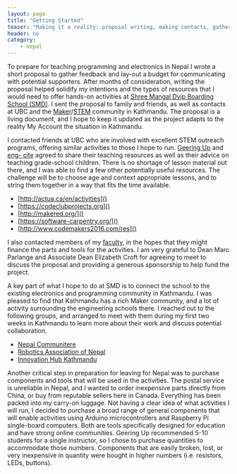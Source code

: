 ```yaml
---
layout: page
title: "Getting Started"
teaser: "Making it a reality: proposal writing, making contacts, gathering resources."
header: no
category:
    - nepal
---
```


To prepare for teaching programming and electronics in Nepal I wrote a short proposal to gather feedback and lay-out a budget for communicating with potential supporters. After months of consideration, writing the proposal helped solidify my intentions and the types of resources that I would need to offer hands-on activities at [Shree Mangal Dvip Boarding School (SMD)](https://www.himalayanchildren.org/). I sent the proposal to family and friends, as well as contacts at UBC and the [Maker](https://en.wikipedia.org/wiki/Maker_culture)/[STEM](https://en.wikipedia.org/wiki/Science,_technology,_engineering,_and_mathematics) community in Kathmandu. The proposal is a living document, and I hope to keep it updated as the project adapts to the reality My Account the situation in Kathmandu.

I contacted friends at UBC who are involved with excellent STEM outreach programs, offering similar activities to those I hope to run. [Geering Up](http://www.geeringup.apsc.ubc.ca/about/) and [eng- cite](http://engcite.engineering.ubc.ca/) agreed to share their teaching resources as well as their advice on teaching grade-school children. There is no shortage of lesson material out there, and I was able to find a few other potentially useful resources. The challenge will be to choose age and context appropriate lessons, and to string them together in a way that fits the time available.

*	[http://actua.ca/en/activities]()
*	[https://codeclubprojects.org]()
*	[http://makered.org/]()
*	[https://software-carpentry.org/]()
*	[http://www.codemakers2016.com/res]()

I also contacted members of my [faculty](https://apsc.ubc.ca/), in the hopes that they might finance the parts and tools for the activities. I am very grateful to Dean Marc Parlange and Associate Dean Elizabeth Croft for agreeing to meet to discuss the proposal and providing a generous sponsorship to help fund the project.

A key part of what I hope to do at SMD is to connect the school to the existing electronics and programming community in Kathmandu. I was pleased to find that Kathmandu has a rich Maker community, and a lot of activity surrounding the engineering schools there. I reached out to the following groups, and arranged to meet with them during my first two weeks in Kathmandu to learn more about their work and discuss potential collaboration.

*	[Nepal Communitere](https://www.facebook.com/NepalCommunitere/)
*	[Robotics Association of Nepal](https://www.facebook.com/nepal.ran)
*	[Innovation Hub Kathmandu](http://fncci.org/innovation-hub-159.html)

Another critical step in preparation for leaving for Nepal was to purchase components and tools that will be used in the activities. The postal service is unreliable in Nepal, and I wanted to order inexpensive parts directly from China, or buy from reputable sellers here in Canada. Everything has been packed into my carry-on luggage. Not having a clear idea of what activities I will run, I decided to purchase a broad range of general components that will enable activities using Arduino microcontrollers and Raspberry Pi single-board computers. Both are tools specifically designed for education and have strong online communities. Geering Up recommended 5-10 students for a single instructor, so I chose to purchase quantities to accommodate those numbers. Components that are easily broken, lost, or very inexpensive in quantity were bought in higher numbers (i.e. resistors, LEDs, buttons).